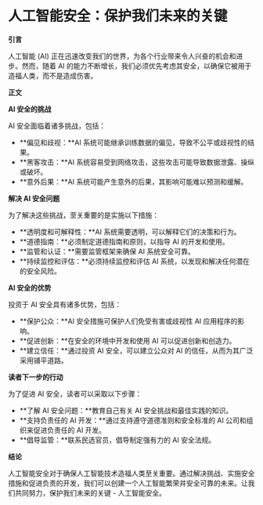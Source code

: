 # 人工智能安全：保护我们未来的关键

**引言**

人工智能 (AI) 正在迅速改变我们的世界，为各个行业带来令人兴奋的机会和进步。然而，随着 AI 的能力不断增长，我们必须优先考虑其安全，以确保它被用于造福人类，而不是造成伤害。

**正文**

**AI 安全的挑战**

AI 安全面临着诸多挑战，包括：

* **偏见和歧视：**AI 系统可能继承训练数据的偏见，导致不公平或歧视性的结果。
* **黑客攻击：**AI 系统容易受到网络攻击，这些攻击可能导致数据泄露、操纵或破坏。
* **意外后果：**AI 系统可能产生意外的后果，其影响可能难以预测和缓解。

**解决 AI 安全问题**

为了解决这些挑战，至关重要的是实施以下措施：

* **透明度和可解释性：**AI 系统需要透明，可以解释它们的决策和行为。
* **道德指南：**必须制定道德指南和原则，以指导 AI 的开发和使用。
* **监管和认证：**需要监管框架来确保 AI 系统安全可靠。
* **持续监控和评估：**必须持续监控和评估 AI 系统，以发现和解决任何潜在的安全风险。

**AI 安全的优势**

投资于 AI 安全具有诸多优势，包括：

* **保护公众：**AI 安全措施可保护人们免受有害或歧视性 AI 应用程序的影响。
* **促进创新：**在安全的环境中开发和使用 AI 可以促进创新和创造力。
* **建立信任：**通过投资 AI 安全，可以建立公众对 AI 的信任，从而为其广泛采用铺平道路。

**读者下一步的行动**

为了促进 AI 安全，读者可以采取以下步骤：

* **了解 AI 安全问题：**教育自己有关 AI 安全挑战和最佳实践的知识。
* **支持负责任的 AI 开发：**通过支持遵守道德准则和安全标准的 AI 公司和组织来促进负责任的 AI 开发。
* **倡导监管：**联系民选官员，倡导制定强有力的 AI 安全法规。

**结论**

人工智能安全对于确保人工智能技术造福人类至关重要。通过解决挑战、实施安全措施和促进负责的开发，我们可以创建一个人工智能繁荣并安全可靠的未来。让我们共同努力，保护我们未来的关键 - 人工智能安全。
